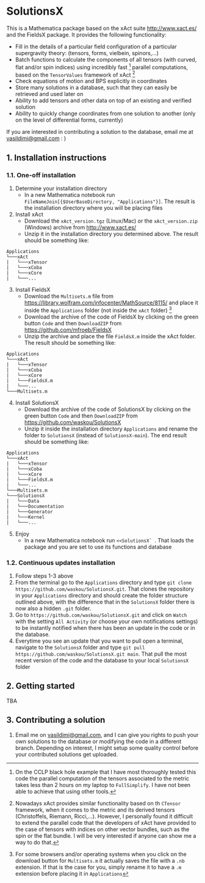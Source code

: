 # SolutionsX

This is a Mathematica package based on the xAct suite http://www.xact.es/ and the FieldsX package. It provides the following functionality:
* Fill in the details of a particular field configuration of a particular supergravity theory: (tensors, forms, vielbein, spinors,...)
* Batch functions to calculate the components of all tensors (with curved, flat and/or spin indices) using incredibly fast [^fast] parallel computations, based on the `TensorValues` framework of xAct [^xAct_differences]
* Check equations of motion and BPS explicitly in coordinates
* Store many solutions in a database, such that they can easily be retrieved and used later on
* Ability to add tensors and other data on top of an existing and verified solution
* Ability to quickly change coordinates from one solution to another (only on the level of differential forms, currently)

If you are interested in contributing a solution to the database, email me at vasildimi@gmail.com : )

## 1. Installation instructions

### 1.1. One-off installation

1. Determine your installation directory
   * In a new Mathematica notebook run `FileNameJoin[{$UserBaseDirectory, "Applications"}]`. The result is the installation directory where you will be placing files
2. Install xAct
   * Download the `xAct_version.tgz` (Linux/Mac) or the `xAct_version.zip` (Windows) archive from http://www.xact.es/
   * Unzip it in the installation directory you determined above. The result should be something like:
```
Applications
└───xAct
|   └───xTensor
|   └───xCoba
|   └───xCore
|   └───...
```
3. Install FieldsX
   * Download the `Multisets.m` file from https://library.wolfram.com/infocenter/MathSource/8115/ and place it inside the `Applications` folder (not inside the `xAct` folder) [^common_problem]
   * Download the archive of the code of FieldsX by clicking on the green button `Code` and then `DownloadZIP` from https://github.com/mfroeb/FieldsX
   * Unzip the archive and place the file `FieldsX.m` inside the xAct folder. The result should be something like:
```
Applications
└───xAct
|   └───xTensor
|   └───xCoba
|   └───xCore
|   └───FieldsX.m
|   └───...
└───Multisets.m
```
4. Install SolutionsX
   * Download the archive of the code of SolutionsX by clicking on the green button `Code` and then `DownloadZIP` from https://github.com/waskou/SolutionsX
   * Unzip it inside the installation directory `Applications` and rename the folder to `SolutionsX` (instead of `SolutionsX-main`). The end result should be something like:
```
Applications
└───xAct
|   └───xTensor
|   └───xCoba
|   └───xCore
|   └───FieldsX.m
|   └───...
└───Multisets.m
└───SolutionsX
|   └───Data
|   └───Documentation
|   └───Generator
|   └───Kernel
|   └───...
```
5. Enjoy
   * In a new Mathematica notebook run ``<<SolutionsX` ``. That loads the package and you are set to use its functions and database

### 1.2. Continuous updates installation

1. Follow steps 1-3 above
2. From the terminal go to the `Applications` directory and type `git clone https://github.com/waskou/SolutionsX.git`. That clones the repository in your `Applications` directory and should create the folder structure outlined above, with the difference that in the `SolutionsX` folder there is now also a hidden `.git` folder.
3. Go to `https://github.com/waskou/SolutionsX.git` and click on `Watch` with the setting `All Activity` (or choose your own notifications settings) to be instantly notified when there has been an update in the code or in the database.
4. Everytime you see an update that you want to pull open a terminal, navigate to the `SolutionsX` folder and type `git pull https://github.com/waskou/SolutionsX.git main`. That pull the most recent version of the code and the database to your local `SolutionsX` folder

## 2. Getting started

TBA

## 3. Contributing a solution

1. Email me on vasildimi@gmail.com, and I can give you rights to push your own solutions to the database or modifying the code in a different branch. Depending on interest, I might setup some quality control before your contributed solutions get uploaded.

[^fast]: On the CCLP black hole example that I have most thoroughly tested this code the parallel computation of the tensors associated to the metric takes less than 2 hours on my laptop to `FullSimplify`. I have not been able to achieve that using other tools.

[^xAct_differences]: Nowadays xAct provides similar functionality based on th `CTensor` framework, when it comes to the metric and its derived tensors (Christoffels, Riemann, Ricci,...). However, I personally found it difficult to extend the parallel code that the developers of xAct have provided to the case of tensors with indices on other vector bundles, such as the spin or the flat bundle. I will be very interested if anyone can show me a way to do that.

[^common_problem]: For some browsers and/or operating systems when you click on the download button for `Multisets.m` it actually saves the file with a `.nb` extension. If that is the case for you, simply rename it to have a `.m` extension before placing it in `Applications`
